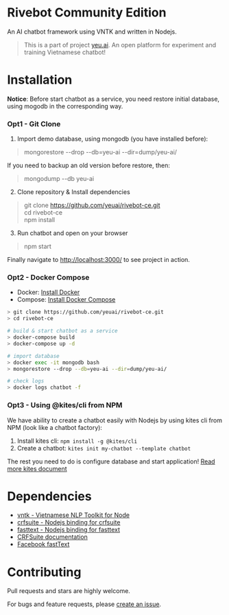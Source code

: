 Rivebot Community Edition
=========================

An AI chatbot framework using VNTK and written in Nodejs.

> This is a part of project [yeu.ai](https://github.com/yeuai). An open platform for experiment and training Vietnamese chatbot!

Installation
============

**Notice**: Before start chatbot as a service, you need restore initial database, using mogodb in the corresponding way.

### Opt1 - Git Clone

1. Import demo database, using mongodb (you have installed before):

> mongorestore --drop --db=yeu-ai --dir=dump/yeu-ai/

If you need to backup an old version before restore, then:

> mongodump --db yeu-ai

2. Clone repository & Install dependencies

> git clone https://github.com/yeuai/rivebot-ce.git  
> cd rivebot-ce  
> npm install  

3. Run chatbot and open on your browser

> npm start

Finally navigate to [http://localhost:3000/](http://localhost:3000/) to see project in action.

### Opt2 - Docker Compose

* Docker: [Install Docker](https://docs.docker.com/install/)
* Compose: [Install Docker Compose](https://docs.docker.com/compose/install/)

```bash
> git clone https://github.com/yeuai/rivebot-ce.git  
> cd rivebot-ce  

# build & start chatbot as a service
> docker-compose build  
> docker-compose up -d  

# import database
> docker exec -it mongodb bash
> mongorestore --drop --db=yeu-ai --dir=dump/yeu-ai/

# check logs
> docker logs chatbot -f
```

### Opt3 - Using @kites/cli from NPM

We have ability to create a chatbot easily with Nodejs by using kites cli from NPM (look like a chatbot factory):

1. Install kites cli: `npm install -g @kites/cli`
2. Create a chatbot: `kites init my-chatbot --template chatbot`

The rest you need to do is configure database and start application! [Read more kites document](https://kites.nodejs.vn/documentation/)

# Dependencies

* [vntk - Vietnamese NLP Toolkit for Node](https://github.com/vunb/vntk)
* [crfsuite - Nodejs binding for crfsuite](https://github.com/vunb/node-crfsuite)
* [fasttext - Nodejs binding for fasttext](https://github.com/vunb/node-fasttext)
* [CRFSuite documentation](http://www.chokkan.org/software/crfsuite/)
* [Facebook fastText](https://github.com/facebookresearch/fastText)

Contributing
============

Pull requests and stars are highly welcome.

For bugs and feature requests, please [create an issue](https://github.com/vntk/vntk-chatbot-framework/issues/new).

